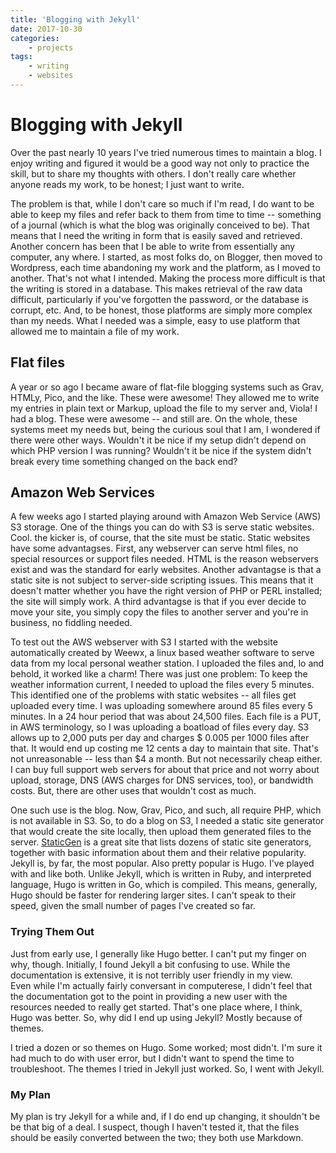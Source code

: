 ```yaml
---
title: 'Blogging with Jekyll'
date: 2017-10-30
categories:
    - projects
tags:
    - writing
    - websites
---
```

# Blogging with Jekyll

Over the past nearly 10 years I've tried numerous times to maintain a 
blog.  I enjoy writing and figured it would be a good way not only to practice 
the skill, but to share my thoughts with others.  I don't really care whether 
anyone reads my work, to be honest; I just want to write. <!-- more -->

The problem is that, while I don't care so much if I'm read, I do want 
to be able to keep my files and refer back to them from time to time -- 
something 
of a journal (which is what the blog was originally conceived to be). That means 
that I need the writing in form that is easily saved and retrieved. Another 
concern has been that I be able to write from essentially any computer, any 
where.  I started, as most folks do, on Blogger, then moved to Wordpress, each 
time abandoning my work and the platform, as I moved to another. That's not what 
I intended.  Making the process more difficult is that the writing is stored in 
a database. This makes retrieval of the raw data difficult, particularly if 
you've forgotten the password, or the database is corrupt, etc.  And, to be 
honest, those platforms are simply more complex than my needs. What I needed was 
a simple, easy to use platform that allowed me to maintain a file of my work.  

## Flat files

A year or so ago I became aware of flat-file blogging systems such as 
Grav, HTMLy, Pico, and the like.  These were awesome!  They allowed me to write 
my entries in plain text or Markup, upload the file to my server and, Viola!  I 
had a blog.  These were awesome -- and still are. On the whole, these systems 
meet my needs but, being the curious soul that I am, I wondered if there were 
other ways.  Wouldn't it be nice if my setup didn't depend on which PHP version 
I was running?  Wouldn't it be nice if the system didn't break every time 
something changed on the back end?

## Amazon Web Services

A few weeks ago I started playing around with Amazon Web 
Service (AWS) 
S3 storage.  One of the things you can do with S3 is serve static websites.  
Cool.  the kicker is, of course, that the site must be static.  Static websites 
have some advantagses.  First, any webserver can serve html files, no special 
resources or support files needed.  HTML is the reason webservers exist and was 
the standard for early websites. Another advantagse is that a static site is not 
subject to server-side scripting issues. This means that it doesn't matter 
whether you have the right version of PHP or PERL installed; the site will 
simply work.  A third advantagse is that if you ever decide to move your site, 
you simply copy the files to another server and you're in business, no fiddling 
needed.

To test out the AWS webserver with S3 I started with the website 
automatically created by Weewx, a linux based weather software to serve data 
from my local personal weather station.  I uploaded the files and, lo and 
behold, it worked like a charm!  There was just one problem: To keep the weather 
information current, I needed to upload the files every 5 minutes.  This 
identified one of the problems with static websites -- all files get uploaded 
every time.  I was uploading somewhere around 85 files every 5 minutes.  In a 24 
hour period that was about 24,500 files. Each file is a PUT, in AWS terminology, 
so I was uploading a boatload of files every day.  S3 allows up to 2,000 puts 
per day and charges &#36; 0.005 per 1000 files after that.  It would end up 
costing 
me 12 cents a day to maintain that site.  That's not unreasonable -- less than 
$4 a month. But not necessarily cheap either.  I can buy full support web servers 
for about that price and not worry about upload, storage, DNS (AWS charges for 
DNS services, too), or bandwidth costs. But, there are other uses that wouldn't 
cost as much.

One such use is the blog. Now, Grav, Pico, and such, all require PHP, 
which is not available in S3.  So, to do a blog on S3, I needed a static site 
generator that would create the site locally, then upload them generated files 
to the server.  [StaticGen](https://www.staticgen.com) is a great site that 
lists dozens of static site generators, together with basic information about 
them and their relative popularity.  Jekyll is, by far, the most popular. Also 
pretty popular is Hugo.  I've played with and like both.  Unlike Jekyll, which is 
written in Ruby, and interpreted language, Hugo is written in Go, which is 
compiled.  This means, generally, Hugo should be faster for rendering larger 
sites.  I can't speak to their speed, given the small number of pages I've 
created so far.  

### Trying Them Out

Just from early use, I generally like Hugo better.  I can't put my 
finger on why, though.  Initially, I found Jekyll a bit confusing to use.  While 
the documentation is extensive, it is not terribly user friendly in my view.  
Even while I'm actually fairly conversant in computerese, I didn't feel that the 
documentation got to the point in providing a new user with the resources needed 
to really get started.  That's one place where, I think, Hugo was better.  So, 
why did I end up using Jekyll?  Mostly because of themes.

I tried a dozen or so themes on Hugo.  Some worked; most didn't.  I'm 
sure it had much to do with user error, but I didn't want to spend the time to 
troubleshoot.  The themes I tried in Jekyll just worked.  So, I went with 
Jekyll.

### My Plan

My plan is try Jekyll for a while and, if I do end up changing, it 
shouldn't be be that big of a deal.  I suspect, though I haven't tested it, that 
the files should be easily converted between the two; they both use Markdown. 
